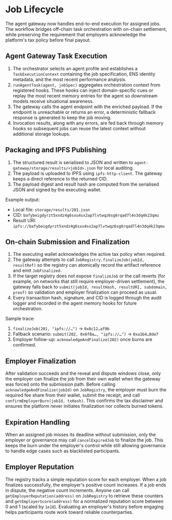 # Job Lifecycle

The agent gateway now handles end-to-end execution for assigned jobs. The
workflow bridges off-chain task orchestration with on-chain settlement, while
preserving the requirement that employers acknowledge the platform's tax policy
before final payout.

## Agent Gateway Task Execution

1. The orchestrator selects an agent profile and establishes a
   `TaskExecutionContext` containing the job specification, ENS identity
   metadata, and the most recent performance analysis.
2. `runAgentTask(agent, jobSpec)` aggregates orchestration context from
   registered hooks. These hooks can inject domain-specific cues or replay the
   most recent memory entries for the agent so downstream models receive
   situational awareness.
3. The gateway calls the agent endpoint with the enriched payload. If the
   endpoint is unreachable or returns an error, a deterministic fallback
   response is generated to keep the job moving.
4. Invocation results, along with any errors, are fed back through memory hooks
   so subsequent jobs can reuse the latest context without additional storage
   lookups.

## Packaging and IPFS Publishing

1. The structured result is serialised to JSON and written to
   `agent-gateway/storage/results/<jobId>.json` for local auditing.
2. The payload is uploaded to IPFS using `ipfs-http-client`. The gateway keeps a
   direct reference to the returned CID.
3. The payload digest and result hash are computed from the serialised JSON and
   signed by the executing wallet.

Example output:

- Local file: `storage/results/201.json`
- CID: `bafybeigdyrzt5xndz4g6sxu4sx2ap7lvtwqz6sg6rqad7l4n3dq4k23qmu`
- Result URI: `ipfs://bafybeigdyrzt5xndz4g6sxu4sx2ap7lvtwqz6sg6rqad7l4n3dq4k23qmu`

## On-chain Submission and Finalization

1. The executing wallet acknowledges the active tax policy when required.
2. The gateway attempts to call `JobRegistry.finalizeJob(jobId, resultRef)` so
   the registry can atomically record the artifact reference and emit
   `JobFinalized`.
3. If the target registry does not expose `finalizeJob` or the call reverts
   (for example, on networks that still require employer-driven settlement), the
   gateway falls back to `submit(jobId, resultHash, resultURI, subdomain, proof)`
   so validation and employer finalization can proceed as usual.
4. Every transaction hash, signature, and CID is logged through the audit
   logger and recorded in the agent memory hooks for future orchestration.

Sample trace:

1. `finalizeJob(201, "ipfs://…")` → `0x8c12…af9b`
2. Fallback scenario: `submit(202, 0x6f8a…, "ipfs://…")` → `0xa1b4…0de7`
3. Employer follow-up: `acknowledgeAndFinalize(202)` once burns are confirmed.

## Employer Finalization

After validation succeeds and the reveal and dispute windows close, only the
employer can finalize the job from their own wallet when the gateway was forced
onto the submission path. Before calling `acknowledgeAndFinalize(jobId)` on
`JobRegistry`, the employer must burn the required fee share from their wallet,
submit the receipt, and call `confirmEmployerBurn(jobId, txHash)`. This confirms
the tax disclaimer and ensures the platform never initiates finalization nor
collects burned tokens.

## Expiration Handling

When an assigned job misses its deadline without submission, only the employer
or governance may call `cancelExpiredJob` to finalize the job. This keeps the
burn under the employer's control while still allowing governance to handle edge
cases such as blacklisted participants.

## Employer Reputation

The registry tracks a simple reputation score for each employer. When a job
finalizes successfully, the employer's positive count increases. If a job ends
in dispute, the negative count increments. Anyone can call
`getEmployerReputation(address)` on `JobRegistry` to retrieve these counters and
`getEmployerScore(address)` for a normalized reputation score between 0 and 1
(scaled by `1e18`). Evaluating an employer's history before engaging helps
participants route work toward reliable counterparties.

